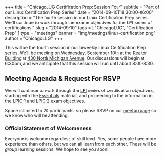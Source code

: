 +++
title = "ChicagoLUG Certification Prep: Session Four"
subtitle = "Part of our Linux Certification Prep Series"
date = "2014-09-10T18:30:00-06:00"
description = "The fourth session in our Linux Certification Prep series. We'll continue to work through the exame objectives for the LPI series of certifications."
slug = "2014-09-10"
tags = [ "ChicagoLUG", "Certification Prep" ] 
type = "meetings"
banner = "img/meetings/linux-certification.png"
author = "ChicagoLUG"
+++

This will be the fourth session in our biweekly Linux Certification Prep
series. We'll be meeting on Wednesday, September 10th at the
[Realtor Building](http://www.chicagoarchitecture.info/Building/3498/Realtor-Building.php)
at [430 North Michigan Avenue](https://goo.gl/maps/RLcYT). Our
discussions will begin at 6:30pm, and we anticipate that this session
will run until about 8:00-8:30.

Meeting Agenda & Request For RSVP
---------------------------------

We will continue to work through the
[LPI](https://www.lpi.org/linux-certifications) series of certification
objectives, starting with the
[Essentials](https://www.lpi.org/linux-certifications/entry-level-credential/linux-essentials)
material, and proceeding to the information in the
[LPIC-1](https://www.lpi.org/linux-certifications/programs/lpic-1) and
[LPIC-2](https://www.lpi.org/linux-certifications/programs/lpic-2) exam
objectives.

Space is limited to 20 participants, so please RSVP on our
[meetup page](http://www.meetup.com/Windy-City-Linux-Users-Group/events/qrfklkyslbkc/)
so we know who will be attending.

### Official Statement of Welcomeness

Everyone is welcome regardless of skill level. Yes, some people have
more experience than others, but we can all learn from each other. These
will be *group* learning sessions. We hope to see you soon!
